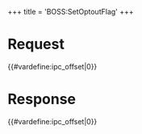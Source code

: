 +++
title = 'BOSS:SetOptoutFlag'
+++

# Request

{{#vardefine:ipc_offset\|0}}

# Response

{{#vardefine:ipc_offset\|0}}